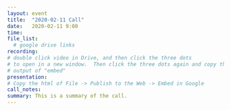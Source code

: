 ```yaml
---
layout: event
title:  "2020-02-11 Call"
date:   2020-02-11 9:00
time:
file_list:
  # google drive links
recording:
# double click video in Drive, and then click the three dots
# to open in a new window.  Then click the three dots again and copy the
# output of "embed"
presentation:
# Copy the html of File -> Publish to the Web -> Embed in Google
call_notes:
summary: This is a summary of the call.
---
```

